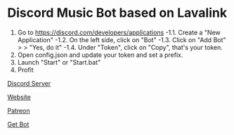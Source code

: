 # Discord Music Bot based on Lavalink
1. Go to https://discord.com/developers/applications
	-1.1. Create a "New Application"
	-1.2. On the left side, click on "Bot"
	-1.3. Click on "Add Bot" > > "Yes, do it"
	-1.4. Under "Token", click on "Copy", that's your token.
2. Open config.json and update your token and set a prefix.
3. Launch "Start" or "Start.bat"
69. Profit

[Discord Server](https://discord.gg/ycYmMmP)

[Website](https://kellphy.com)

[Patreon](https://www.kellphy.com/patreon)

[Get Bot](https://github.com/Kellphy/MusicBot/releases)